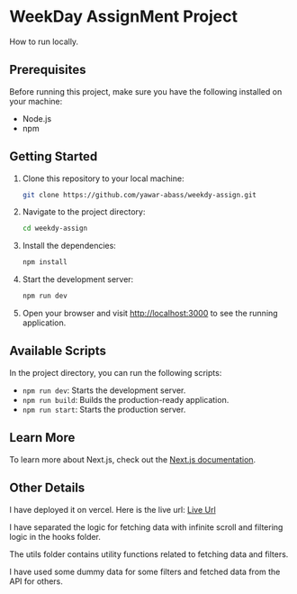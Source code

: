 # WeekDay AssignMent Project

How to run locally.

## Prerequisites

Before running this project, make sure you have the following installed on your machine:

- Node.js
- npm

## Getting Started

1. Clone this repository to your local machine:

   ```bash
   git clone https://github.com/yawar-abass/weekdy-assign.git
   ```

2. Navigate to the project directory:

   ```bash
   cd weekdy-assign
   ```

3. Install the dependencies:

   ```bash
   npm install
   ```

4. Start the development server:

   ```bash
   npm run dev
   ```

5. Open your browser and visit [http://localhost:3000](http://localhost:3000) to see the running application.

## Available Scripts

In the project directory, you can run the following scripts:

- `npm run dev`: Starts the development server.
- `npm run build`: Builds the production-ready application.
- `npm run start`: Starts the production server.

## Learn More

To learn more about Next.js, check out the [Next.js documentation](https://nextjs.org/docs).

## Other Details

I have deployed it on vercel. Here is the live url: [Live Url](https://weekdy-assign.vercel.app/)

I have separated the logic for fetching data with infinite scroll and filtering logic in the hooks folder.

The utils folder contains utility functions related to fetching data and filters.

I have used some dummy data for some filters and fetched data from the API for others.

```

```
